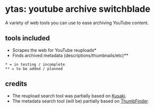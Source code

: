 # ytas: youtube archive switchblade
A variety of web tools you can use to ease archiving YouTube content.

## tools included
- Scrapes the web for YouTube reuploads*
- Finds archived metadata (descriptions/thumbnails/etc)**

```
* = in testing / incomplete
** = to be added / planned
```

## credits
- The reupload search tool was partially based on [Kusaki](https://github.com/normanlol/kusaki).
- The metadata search tool (will be) partially based on [ThumbFinder](https://github.com/normanlol/thumb-finder).